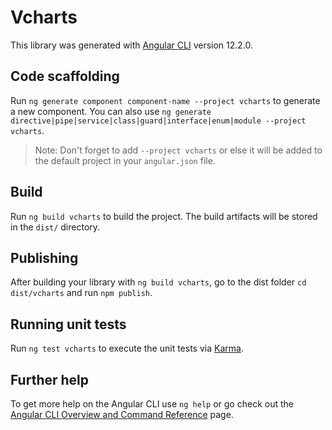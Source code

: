 # Vcharts

This library was generated with [Angular CLI](https://github.com/angular/angular-cli) version 12.2.0.

## Code scaffolding

Run `ng generate component component-name --project vcharts` to generate a new component. You can also use `ng generate directive|pipe|service|class|guard|interface|enum|module --project vcharts`.
> Note: Don't forget to add `--project vcharts` or else it will be added to the default project in your `angular.json` file. 

## Build

Run `ng build vcharts` to build the project. The build artifacts will be stored in the `dist/` directory.

## Publishing

After building your library with `ng build vcharts`, go to the dist folder `cd dist/vcharts` and run `npm publish`.

## Running unit tests

Run `ng test vcharts` to execute the unit tests via [Karma](https://karma-runner.github.io).

## Further help

To get more help on the Angular CLI use `ng help` or go check out the [Angular CLI Overview and Command Reference](https://angular.io/cli) page.
